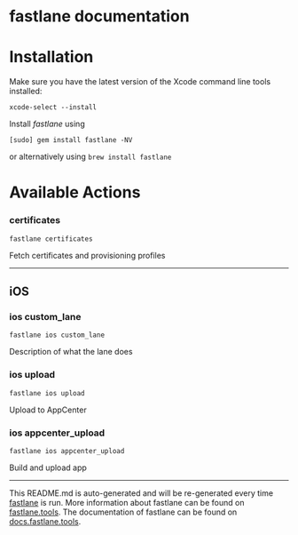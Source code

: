 fastlane documentation
================
# Installation

Make sure you have the latest version of the Xcode command line tools installed:

```
xcode-select --install
```

Install _fastlane_ using
```
[sudo] gem install fastlane -NV
```
or alternatively using `brew install fastlane`

# Available Actions
### certificates
```
fastlane certificates
```
Fetch certificates and provisioning profiles

----

## iOS
### ios custom_lane
```
fastlane ios custom_lane
```
Description of what the lane does
### ios upload
```
fastlane ios upload
```
Upload to AppCenter
### ios appcenter_upload
```
fastlane ios appcenter_upload
```
Build and upload app

----

This README.md is auto-generated and will be re-generated every time [fastlane](https://fastlane.tools) is run.
More information about fastlane can be found on [fastlane.tools](https://fastlane.tools).
The documentation of fastlane can be found on [docs.fastlane.tools](https://docs.fastlane.tools).
